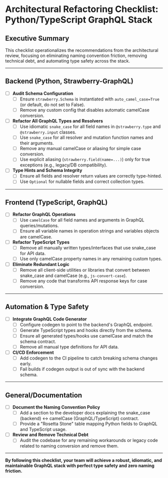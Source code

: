 # Architectural Refactoring Checklist: Python/TypeScript GraphQL Stack

## Executive Summary
This checklist operationalizes the recommendations from the architectural review, focusing on eliminating naming convention friction, removing technical debt, and automating type safety across the stack.

---

## Backend (Python, Strawberry-GraphQL)
- [ ] **Audit Schema Configuration**
  - [ ] Ensure `strawberry.Schema` is instantiated with `auto_camel_case=True` (or default, do not set to False).
  - [ ] Remove any custom config that disables automatic camelCase conversion.
- [ ] **Refactor All GraphQL Types and Resolvers**
  - [ ] Use idiomatic `snake_case` for all field names in `@strawberry.type` and `@strawberry.input` classes.
  - [ ] Use `snake_case` for all resolver and mutation function names and their arguments.
  - [ ] Remove any manual camelCase or aliasing for simple case conversion.
  - [ ] Use explicit aliasing (`strawberry.field(name=...)`) only for true exceptions (e.g., legacy/DB compatibility).
- [ ] **Type Hints and Schema Integrity**
  - [ ] Ensure all fields and resolver return values are correctly type-hinted.
  - [ ] Use `Optional` for nullable fields and correct collection types.

---

## Frontend (TypeScript, GraphQL)
- [ ] **Refactor GraphQL Operations**
  - [ ] Use `camelCase` for all field names and arguments in GraphQL queries/mutations.
  - [ ] Ensure all variable names in operation strings and variables objects are camelCase.
- [ ] **Refactor TypeScript Types**
  - [ ] Remove all manually written types/interfaces that use snake_case for API data.
  - [ ] Use only camelCase property names in any remaining custom types.
- [ ] **Eliminate Redundant Logic**
  - [ ] Remove all client-side utilities or libraries that convert between snake_case and camelCase (e.g., `js-convert-case`).
  - [ ] Remove any code that transforms API response keys for case conversion.

---

## Automation & Type Safety
- [ ] **Integrate GraphQL Code Generator**
  - [ ] Configure codegen to point to the backend's GraphQL endpoint.
  - [ ] Generate TypeScript types and hooks directly from the schema.
  - [ ] Ensure all generated types/hooks use camelCase and match the schema contract.
  - [ ] Remove all manual type definitions for API data.
- [ ] **CI/CD Enforcement**
  - [ ] Add codegen to the CI pipeline to catch breaking schema changes early.
  - [ ] Fail builds if codegen output is out of sync with the backend schema.

---

## General/Documentation
- [ ] **Document the Naming Convention Policy**
  - [ ] Add a section to the developer docs explaining the snake_case (backend) ↔ camelCase (GraphQL/TypeScript) contract.
  - [ ] Provide a "Rosetta Stone" table mapping Python fields to GraphQL and TypeScript usage.
- [ ] **Review and Remove Technical Debt**
  - [ ] Audit the codebase for any remaining workarounds or legacy code related to naming conversion and remove them.

---

**By following this checklist, your team will achieve a robust, idiomatic, and maintainable GraphQL stack with perfect type safety and zero naming friction.** 